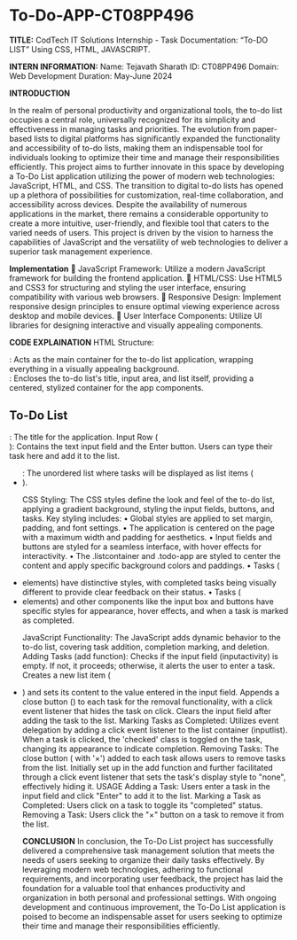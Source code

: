 # To-Do-APP-CT08PP496

**TITLE:**
CodTech IT Solutions Internship - Task Documentation: “To-DO LIST” Using CSS, HTML, JAVASCRIPT.


**INTERN INFORMATION:** 
Name: Tejavath Sharath
ID: CT08PP496
Domain: Web Development
Duration: May-June 2024


**INTRODUCTION**

In the realm of personal productivity and organizational tools, the to-do list occupies a central role, universally recognized for its simplicity and effectiveness in managing tasks and priorities. The evolution from paper-based lists to digital platforms has significantly expanded the functionality and accessibility of to-do lists, making them an indispensable tool for individuals looking to optimize their time and manage their responsibilities efficiently. This project aims to further innovate in this space by developing a To-Do List application utilizing the power of modern web technologies: JavaScript, HTML, and CSS.
The transition to digital to-do lists has opened up a plethora of possibilities for customization, real-time collaboration, and accessibility across devices. Despite the availability of numerous applications in the market, there remains a considerable opportunity to create a more intuitive, user-friendly, and flexible tool that caters to the varied needs of users. This project is driven by the vision to harness the capabilities of JavaScript and the versatility of web technologies to deliver a superior task management experience.


**Implementation**
	JavaScript Framework: Utilize a modern JavaScript framework for building the frontend application.
	HTML/CSS: Use HTML5 and CSS3 for structuring and styling the user interface, ensuring compatibility with various web browsers.
	Responsive Design: Implement responsive design principles to ensure optimal viewing experience across desktop and mobile devices.
	User Interface Components: Utilize UI libraries for designing interactive and visually appealing components.


**CODE EXPLAINATION**
HTML Structure:
<div class="listcontainer">: Acts as the main container for the to-do list application, wrapping everything in a visually appealing background.
<div class="todo-app">: Encloses the to-do list's title, input area, and list itself, providing a centered, stylized container for the app components.
<h2>To-Do List</h2>: The title for the application.
Input Row (<div class='row'>): Contains the text input field and the Enter button. Users can type their task here and add it to the list.
<ul id="List-container">: The unordered list where tasks will be displayed as list items (<li>).
  
CSS Styling:
The CSS styles define the look and feel of the to-do list, applying a gradient background, styling the input fields, buttons, and tasks. 
Key styling includes:
•	Global styles are applied to set margin, padding, and font settings.
•	The application is centered on the page with a maximum width and padding for aesthetics.
•	Input fields and buttons are styled for a seamless interface, with hover effects for interactivity.
•	The .listcontainer and .todo-app are styled to center the content and apply specific background colors and paddings.
•	Tasks (<li> elements) have distinctive styles, with completed tasks being visually different to provide clear feedback on their status.
•	Tasks (<li> elements) and other components like the input box and buttons have specific styles for appearance, hover effects, and when a task is marked as completed.
  
JavaScript Functionality:
The JavaScript adds dynamic behavior to the to-do list, covering task addition, completion marking, and deletion.
Adding Tasks (add function):
Checks if the input field (inputactivity) is empty. If not, it proceeds; otherwise, it alerts the user to enter a task.
Creates a new list item (<li>) and sets its content to the value entered in the input field.
Appends a close button (<span>) to each task for the removal functionality, with a click event listener that hides the task on click.
Clears the input field after adding the task to the list.
Marking Tasks as Completed:
Utilizes event delegation by adding a click event listener to the list container (inputlist). When a task is clicked, the 'checked' class is toggled on the task, changing its appearance to indicate completion.
Removing Tasks:
The close button (<span> with '×') added to each task allows users to remove tasks from the list.
Initially set up in the add function and further facilitated through a click event listener that sets the task's display style to "none", effectively hiding it.
USAGE
Adding a Task: Users enter a task in the input field and click "Enter" to add it to the list.
Marking a Task as Completed: Users click on a task to toggle its "completed" status.
Removing a Task: Users click the "×" button on a task to remove it from the list.


**CONCLUSION**
In conclusion, the To-Do List project has successfully delivered a comprehensive task management solution that meets the needs of users seeking to organize their daily tasks effectively. By leveraging modern web technologies, adhering to functional requirements, and incorporating user feedback, the project has laid the foundation for a valuable tool that enhances productivity and organization in both personal and professional settings. With ongoing development and continuous improvement, the To-Do List application is poised to become an indispensable asset for users seeking to optimize their time and manage their responsibilities efficiently.
